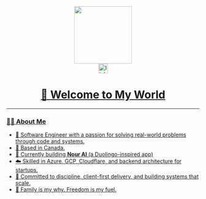 <div align="center">
  <img height="150" src="https://media.giphy.com/media/M9gbBd9nbDrOTu1Mqx/giphy.gif" />
</div>

<div align="center">
  <a href="https://linkedin.com/in/elshoubky-m">
    <img src="https://img.shields.io/static/v1?message=LinkedIn&logo=linkedin&label=&color=0077B5&logoColor=white&labelColor=&style=for-the-badge" height="25" alt="linkedin logo" />
</div>

<h1 align="center">👋 Welcome to My World</h1>

---

### 👨‍💻 About Me

- 🧠 Software Engineer with a passion for solving real-world problems through code and systems.
- 📍 Based in Canada.
- 🚀 Currently building **Nour AI** (a Duolingo-inspired app)
- ☁️ Skilled in Azure, GCP, Cloudflare, and backend architecture for startups.
- 🧱 Committed to discipline, client-first delivery, and building systems that scale.
- 🧭 Family is my why. Freedom is my fuel.


